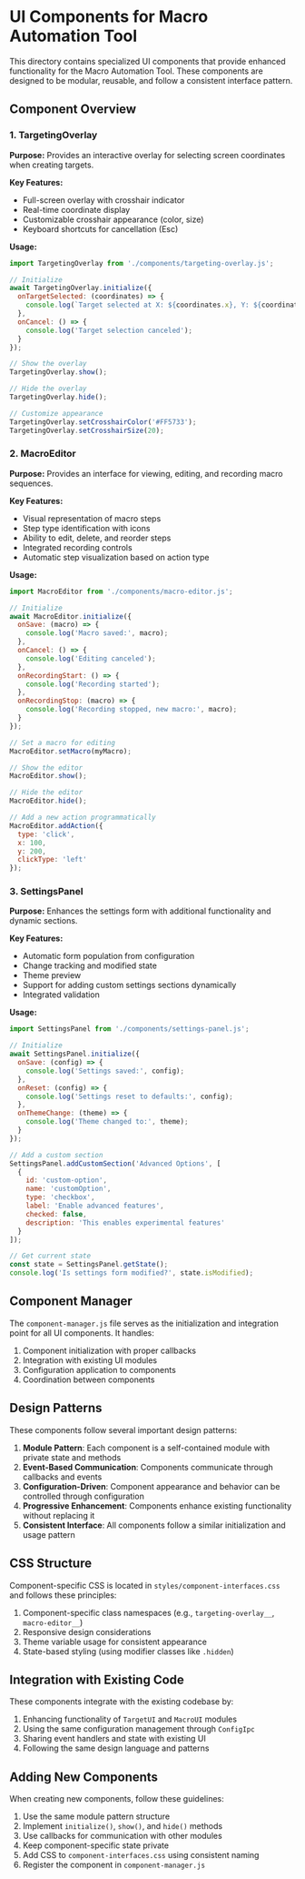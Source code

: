 # UI Components for Macro Automation Tool

This directory contains specialized UI components that provide enhanced functionality for the Macro Automation Tool. These components are designed to be modular, reusable, and follow a consistent interface pattern.

## Component Overview

### 1. TargetingOverlay

**Purpose:** Provides an interactive overlay for selecting screen coordinates when creating targets.

**Key Features:**
- Full-screen overlay with crosshair indicator
- Real-time coordinate display
- Customizable crosshair appearance (color, size)
- Keyboard shortcuts for cancellation (Esc)

**Usage:**
```javascript
import TargetingOverlay from './components/targeting-overlay.js';

// Initialize
await TargetingOverlay.initialize({
  onTargetSelected: (coordinates) => {
    console.log(`Target selected at X: ${coordinates.x}, Y: ${coordinates.y}`);
  },
  onCancel: () => {
    console.log('Target selection canceled');
  }
});

// Show the overlay
TargetingOverlay.show();

// Hide the overlay
TargetingOverlay.hide();

// Customize appearance
TargetingOverlay.setCrosshairColor('#FF5733');
TargetingOverlay.setCrosshairSize(20);
```

### 2. MacroEditor

**Purpose:** Provides an interface for viewing, editing, and recording macro sequences.

**Key Features:**
- Visual representation of macro steps
- Step type identification with icons
- Ability to edit, delete, and reorder steps
- Integrated recording controls
- Automatic step visualization based on action type

**Usage:**
```javascript
import MacroEditor from './components/macro-editor.js';

// Initialize
await MacroEditor.initialize({
  onSave: (macro) => {
    console.log('Macro saved:', macro);
  },
  onCancel: () => {
    console.log('Editing canceled');
  },
  onRecordingStart: () => {
    console.log('Recording started');
  },
  onRecordingStop: (macro) => {
    console.log('Recording stopped, new macro:', macro);
  }
});

// Set a macro for editing
MacroEditor.setMacro(myMacro);

// Show the editor
MacroEditor.show();

// Hide the editor
MacroEditor.hide();

// Add a new action programmatically
MacroEditor.addAction({
  type: 'click',
  x: 100,
  y: 200,
  clickType: 'left'
});
```

### 3. SettingsPanel

**Purpose:** Enhances the settings form with additional functionality and dynamic sections.

**Key Features:**
- Automatic form population from configuration
- Change tracking and modified state
- Theme preview
- Support for adding custom settings sections dynamically
- Integrated validation

**Usage:**
```javascript
import SettingsPanel from './components/settings-panel.js';

// Initialize
await SettingsPanel.initialize({
  onSave: (config) => {
    console.log('Settings saved:', config);
  },
  onReset: (config) => {
    console.log('Settings reset to defaults:', config);
  },
  onThemeChange: (theme) => {
    console.log('Theme changed to:', theme);
  }
});

// Add a custom section
SettingsPanel.addCustomSection('Advanced Options', [
  {
    id: 'custom-option',
    name: 'customOption',
    type: 'checkbox',
    label: 'Enable advanced features',
    checked: false,
    description: 'This enables experimental features'
  }
]);

// Get current state
const state = SettingsPanel.getState();
console.log('Is settings form modified?', state.isModified);
```

## Component Manager

The `component-manager.js` file serves as the initialization and integration point for all UI components. It handles:

1. Component initialization with proper callbacks
2. Integration with existing UI modules
3. Configuration application to components
4. Coordination between components

## Design Patterns

These components follow several important design patterns:

1. **Module Pattern**: Each component is a self-contained module with private state and methods
2. **Event-Based Communication**: Components communicate through callbacks and events
3. **Configuration-Driven**: Component appearance and behavior can be controlled through configuration
4. **Progressive Enhancement**: Components enhance existing functionality without replacing it
5. **Consistent Interface**: All components follow a similar initialization and usage pattern

## CSS Structure

Component-specific CSS is located in `styles/component-interfaces.css` and follows these principles:

1. Component-specific class namespaces (e.g., `targeting-overlay__`, `macro-editor__`)
2. Responsive design considerations
3. Theme variable usage for consistent appearance
4. State-based styling (using modifier classes like `.hidden`)

## Integration with Existing Code

These components integrate with the existing codebase by:

1. Enhancing functionality of `TargetUI` and `MacroUI` modules
2. Using the same configuration management through `ConfigIpc`
3. Sharing event handlers and state with existing UI
4. Following the same design language and patterns

## Adding New Components

When creating new components, follow these guidelines:

1. Use the same module pattern structure
2. Implement `initialize()`, `show()`, and `hide()` methods
3. Use callbacks for communication with other modules
4. Keep component-specific state private
5. Add CSS to `component-interfaces.css` using consistent naming
6. Register the component in `component-manager.js`